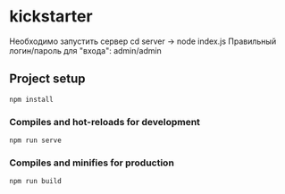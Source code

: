 # kickstarter
Необходимо запустить сервер cd server -> node index.js
Правильный логин/пароль для "входа": admin/admin

## Project setup
```
npm install
```

### Compiles and hot-reloads for development
```
npm run serve
```

### Compiles and minifies for production
```
npm run build
```
